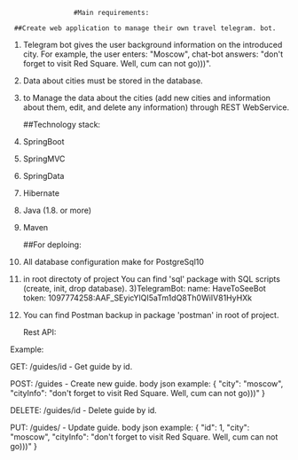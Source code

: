                     #Main requirements:

     ##Create web application to manage their own travel telegram. bot.

1) Telegram bot gives the user background information on the introduced city.
For example, the user enters: "Moscow", chat-bot answers: "don't forget to visit
Red Square. Well, cum can not go)))".

2) Data about cities must be stored in the database.

3) to Manage the data about the cities (add new cities and information about them,
edit, and delete any information) through REST WebService.



     ##Technology stack:

1) SpringBoot
2) SpringMVC
3) SpringData
4) Hibernate
5) Java (1.8. or more)
6) Maven



     ##For deploing:
1) All database configuration make for PostgreSql10 
2) in root directoty of project You can find 'sql' package with SQL scripts (create, init, drop database).
3)TelegramBot: 
		name: HaveToSeeBot
		token: 1097774258:AAF_SEyicYlQI5aTm1dQ8Th0WiIV81HyHXk
4) You can find Postman backup in package 'postman' in root of project.


     Rest API:

Example: 

GET: /guides/id - Get guide by id.

POST: /guides - Create new guide.
body json example:
{
    "city": "moscow",
    "cityInfo": "don't forget to visit Red Square. Well, cum can not go)))"
}

DELETE: /guides/id - Delete guide by id.

PUT: /guides/ - Update guide.
body json example:
{
    "id": 1,
        "city": "moscow",
    "cityInfo": "don't forget to visit Red Square. Well, cum can not go)))"
}




